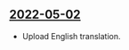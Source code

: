 ## [2022-05-02](https://github.com/faktaoklimatu/graphics/blob/3a7b1437b2f1169753bcf6d489aee180a2251100/data-visualization/future/world/tipping-points/en-tipping-points.ai)

- Upload English translation.

